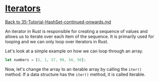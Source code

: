 # [Iterators](https://www.programiz.com/rust/iterator)

[Back to 35-Tutorial-HashSet-continued-onwards.md](/documentation/35-Tutorial-HashSet-continued-onwards.md)

An iterator in Rust is responsible for creating a sequence of values and allows us to iterate over each item of the sequence. It is primarily used for looping and we can only loop over iterators in Rust.

Let's look at a simple example on how we can loop through an array.

```rust
let numbers = [2, 1, 17, 99, 34, 56];
```

Now, let's change the array to an iterable array by calling the `iter()` method. If a data structure has the `iter()` method, it is called iterable.
